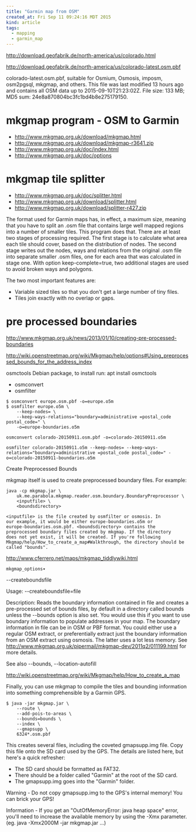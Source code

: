 ```yaml
---
title: "Garmin map from OSM"
created_at: Fri Sep 11 09:24:16 MDT 2015
kind: article
tags:
  - mapping
  - garmin_map
---
```


http://download.geofabrik.de/north-america/us/colorado.html

http://download.geofabrik.de/north-america/us/colorado-latest.osm.pbf

colorado-latest.osm.pbf, suitable for Osmium, Osmosis, imposm, osm2pgsql,
mkgmap, and others. This file was last modified 13 hours ago and contains
all OSM data up to 2015-09-10T21:23:02Z. File size: 133 MB; MD5 sum:
24e8a870804bc3fc1bd4b8e275179150.

# mkgmap program - OSM to Garmin

* http://www.mkgmap.org.uk/download/mkgmap.html
* http://www.mkgmap.org.uk/download/mkgmap-r3641.zip
* http://www.mkgmap.org.uk/doc/index.html
* http://www.mkgmap.org.uk/doc/options

# mkgmap tile splitter

* http://www.mkgmap.org.uk/doc/splitter.html
* http://www.mkgmap.org.uk/download/splitter.html
* http://www.mkgmap.org.uk/download/splitter-r427.zip

The format used for Garmin maps has, in effect, a maximum size, meaning
that you have to split an .osm file that contains large well mapped
regions into a number of smaller tiles. This program does that. There
are at least two stages of processing required. The first stage is to
calculate what area each tile should cover, based on the distribution of
nodes. The second stage writes out the nodes, ways and relations from
the original .osm file into separate smaller .osm files, one for each
area that was calculated in stage one. With option keep-complete=true,
two additional stages are used to avoid broken ways and polygons.

The two most important features are:

* Variable sized tiles so that you don't get a large number of tiny files.
* Tiles join exactly with no overlap or gaps.


# pre processed boundaries

http://www.mkgmap.org.uk/news/2013/01/10/creating-pre-processed-boundaries

http://wiki.openstreetmap.org/wiki/Mkgmap/help/options#Using_preprocessed_bounds_for_the_address_index

osmctools Debian package, to install run: apt install osmctools

* osmconvert
* osmfilter

~~~~~~~~~~~~~~
$ osmconvert europe.osm.pbf -o=europe.o5m
$ osmfilter europe.o5m \
    --keep-nodes= \
    --keep-ways-relations="boundary=administrative =postal_code postal_code=" \
    -o=europe-boundaries.o5m
~~~~~~~~~~~~~~

~~~~~~~~~~~~~~
osmconvert colorado-20150911.osm.pbf -o=colorado-20150911.o5m

osmfilter colorado-20150911.o5m --keep-nodes= --keep-ways-relations="boundary=administrative =postal_code postal_code=" -o=colorado-20150911-boundaries.o5m
~~~~~~~~~~~~~~

Create Preprocessed Bounds

mkgmap itself is used to create preprocessed boundary files. For example:

~~~~~~~~~~~~~~
java -cp mkgmap.jar \
    uk.me.parabola.mkgmap.reader.osm.boundary.BoundaryPreprocessor \
    <inputfile> \
    <boundsdirectory>
~~~~~~~~~~~~~~

~~~~~~~~~~~~~~
<inputfile> is the file created by osmfilter or osmosis. In
our example, it would be either europe-boundaries.o5m or
europe-boundaries.osm.pbf. <boundsdirectory> contains the
preprocessed boundary files created by mkgmap. If the directory
does not yet exist, it will be created. If you're following
Mkgmap/help/How_to_create_a_map#Walkthrough, the directory should be
called "bounds".
~~~~~~~~~~~~~~

http://www.cferrero.net/maps/mkgmap_tiddlywiki.html

    mkgmap_options▾

--createboundsfile

Usage: --createboundsfile=file

Description: Reads the boundary information contained in file
and creates a pre-processed set of bounds files, by default in a
directory called bounds unless the --bounds option is also set. You
would use this if you want to use boundary information to populate
addresses in your map. The boundary information in file can be in
OSM or PBF format. You could either use a regular OSM extract,
or preferentially extract just the boundary information from an
OSM extract using osmosis. The latter uses a lot less memory. See
http://www.mkgmap.org.uk/pipermail/mkgmap-dev/2011q2/011199.html for
more details.

See also --bounds, --location-autofill


http://wiki.openstreetmap.org/wiki/Mkgmap/help/How_to_create_a_map

Finally, you can use mkgmap to compile the tiles and bounding information into something comprehensible by a Garmin GPS.

~~~~~~~~~~~~~~
$ java -jar mkgmap.jar \
    --route \
    --add-pois-to-areas \
    --bounds=bounds \
    --index \
    --gmapsupp \
    6324*.osm.pbf
~~~~~~~~~~~~~~

This creates several files, including the coveted gmapsupp.img file. Copy
this file onto the SD card used by the GPS. The details are listed here,
but here's a quick refresher:

* The SD card should be formatted as FAT32.
* There should be a folder called "Garmin" at the root of the SD card.
* The gmapsupp.img goes into the "Garmin" folder.

Warning -
	Do not copy gmapsupp.img to the GPS's internal memory! You can
	brick your GPS!

Information -
	If you get an "OutOfMemoryError: java heap space" error,
	you'll need to increase the available memory by using the -Xmx
	parameter. (eg. java -Xmx2000M -jar mkgmap.jar ...)

